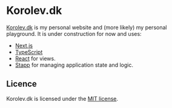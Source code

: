 # Korolev.dk
[Korolev.dk](https://korolev.dk) is my personal website and (more likely) my personal playground. It is under construction for now and uses:
- [Next.js](https://nextjs.org/)
- [TypeScript](https://www.typescriptlang.org/)
- [React](https://github.com/facebook/react) for views.
- [Stapp](https://stapp.js.org) for managing application state and logic.

## Licence
Korolev.dk is licensed under the [MIT license](LICENSE).
